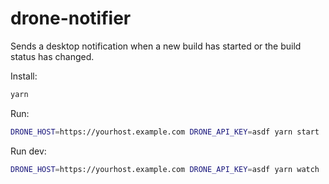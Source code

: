 # drone-notifier

Sends a desktop notification when a new build has started or the build status has changed.

Install:
```bash
yarn
```

Run:
```bash
DRONE_HOST=https://yourhost.example.com DRONE_API_KEY=asdf yarn start
```

Run dev:
```bash
DRONE_HOST=https://yourhost.example.com DRONE_API_KEY=asdf yarn watch
```